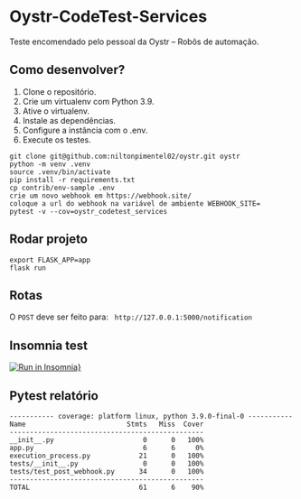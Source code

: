 # Oystr-CodeTest-Services

Teste encomendado pelo pessoal da Oystr – Robôs de automação.

## Como desenvolver?

1. Clone o repositório.
2. Crie um virtualenv com Python 3.9.
3. Ative o virtualenv.
4. Instale as dependências.
5. Configure a instância com o .env.
6. Execute os testes.

```console
git clone git@github.com:niltonpimentel02/oystr.git oystr
python -m venv .venv
source .venv/bin/activate
pip install -r requirements.txt
cp contrib/env-sample .env
crie um novo webhook em https://webhook.site/
coloque a url do webhook na variável de ambiente WEBHOOK_SITE=
pytest -v --cov=oystr_codetest_services
```

## Rodar projeto

```console
export FLASK_APP=app
flask run
```

## Rotas

O `POST` deve ser feito para: ` http://127.0.0.1:5000/notification`

## Insomnia test

[![Run in Insomnia}](https://insomnia.rest/images/run.svg)](https://insomnia.rest/run/?label=Run%20in%20Insomnia&uri=https%3A%2F%2Fraw.githubusercontent.com%2Fniltonpimentel02%2Foystr%2Fmain%2Finsomnia.json)

## Pytest relatório

```console
----------- coverage: platform linux, python 3.9.0-final-0 -----------
Name                         Stmts   Miss  Cover
------------------------------------------------
__init__.py                      0      0   100%
app.py                           6      6     0%
execution_process.py            21      0   100%
tests/__init__.py                0      0   100%
tests/test_post_webhook.py      34      0   100%
------------------------------------------------
TOTAL                           61      6    90%
```
